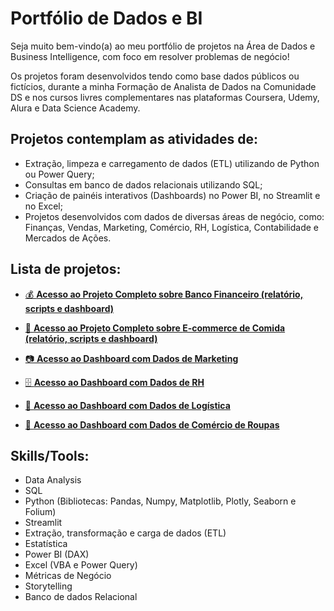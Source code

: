 # **Portfólio de Dados e BI**

Seja muito bem-vindo(a) ao meu portfólio de projetos na Área de Dados e Business Intelligence, com foco em resolver problemas de negócio!

Os projetos foram desenvolvidos tendo como base dados públicos ou fictícios, durante a minha Formação de Analista de Dados na Comunidade DS e nos cursos livres complementares nas plataformas Coursera, Udemy, Alura e Data Science Academy.

## **Projetos contemplam as atividades de:** ##
- Extração, limpeza e carregamento de dados (ETL) utilizando de Python ou Power Query;
- Consultas em banco de dados relacionais utilizando SQL;
- Criação de painéis interativos (Dashboards) no Power BI, no Streamlit e no Excel;
- Projetos desenvolvidos com dados de diversas áreas de negócio, como: Finanças, Vendas, Marketing, Comércio, RH, Logística, Contabilidade e Mercados de Ações. 

## **Lista de projetos:** ##
- <a href="https://github.com/maiulyvg/Portfolio-Dados-BI/blob/main/Dados_Financeiros/README.md">💰 **Acesso ao Projeto Completo sobre **Banco Financeiro** (relatório, scripts e dashboard)**</a>

- <a href="https://github.com/maiulyvg/curry_company"> 🥣 **Acesso ao Projeto Completo sobre **E-commerce de Comida** (relatório, scripts e dashboard)**</a>

- <a href="https://app.powerbi.com/view?r=eyJrIjoiZGE5ZDA0M2YtYjE2YS00NDZlLTk1MGUtNGI4ZDZlNTMzZWY2IiwidCI6IjdiMjlkMzdmLTA2NTQtNDE5OC05ODljLTVkMzYyN2RkZDQ3NCJ9"> 📷 **Acesso ao Dashboard com Dados de Marketing** </a>

- <a href="https://app.powerbi.com/view?r=eyJrIjoiMjA3NzQzZmEtNzEzNi00NjQwLTlhYjItMmI4ZTEzYjFhYTYzIiwidCI6IjdiMjlkMzdmLTA2NTQtNDE5OC05ODljLTVkMzYyN2RkZDQ3NCJ9"> 🗄️ **Acesso ao Dashboard com Dados de RH**</a>

- <a href="https://app.powerbi.com/view?r=eyJrIjoiZjI3MTczOWItMjRmYi00NmVlLWFjMDEtM2MxZjU3ZDIwNDU3IiwidCI6IjdiMjlkMzdmLTA2NTQtNDE5OC05ODljLTVkMzYyN2RkZDQ3NCJ9">🚚 **Acesso ao Dashboard com Dados de Logística**</a>

- <a href="https://app.powerbi.com/view?r=eyJrIjoiZWE1ZTJkNzktZmE2ZC00MzlkLWE3ZjktMThmZmYyNjVmMzEzIiwidCI6IjdiMjlkMzdmLTA2NTQtNDE5OC05ODljLTVkMzYyN2RkZDQ3NCJ9">👕 **Acesso ao Dashboard com Dados de Comércio de Roupas**</a>

## **Skills/Tools**: 
- Data Analysis
- SQL
- Python (Bibliotecas: Pandas, Numpy, Matplotlib, Plotly, Seaborn e Folium)
- Streamlit
- Extração, transformação e carga de dados (ETL)
- Estatística
- Power BI (DAX)
- Excel (VBA e Power Query)
- Métricas de Negócio
- Storytelling 
- Banco de dados Relacional
